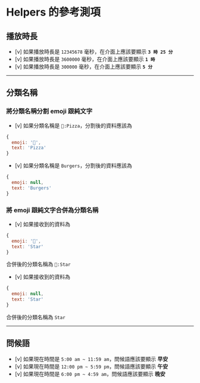 # Helpers 的參考測項

## 播放時長

- [v] 如果播放時長是 `12345678` 毫秒，在介面上應該要顯示 **`3 時 25 分`**
- [v] 如果播放時長是 `3600000` 毫秒，在介面上應該要顯示 **`1 時`**
- [v] 如果播放時長是 `300000` 毫秒，在介面上應該要顯示 **`5 分`**

---

## 分類名稱

### 將分類名稱分割 emoji 跟純文字

- [v] 如果分類名稱是 `🍕:Pizza`，分割後的資料應該為

```javascript
{
  emoji: '🍕',
  text: 'Pizza'
}
```

- [v] 如果分類名稱是 `Burgers`，分割後的資料應該為

```javascript
{
  emoji: null,
  text: 'Burgers'
}
```

### 將 emoji 跟純文字合併為分類名稱

- [v] 如果接收到的資料為

```javascript
{
  emoji: '🌟',
  text: 'Star'
}
```

合併後的分類名稱為 `🌟:Star`

- [v] 如果接收到的資料為

```javascript
{
  emoji: null,
  text: 'Star'
}
```

合併後的分類名稱為 `Star`

---

## 問候語

- [v] 如果現在時間是 `5:00 am ~ 11:59 am`，問候語應該要顯示 **早安**
- [v] 如果現在時間是 `12:00 pm ~ 5:59 pm`，問候語應該要顯示 **午安**
- [v] 如果現在時間是 `6:00 pm ~ 4:59 am`，問候語應該要顯示 **晚安**
